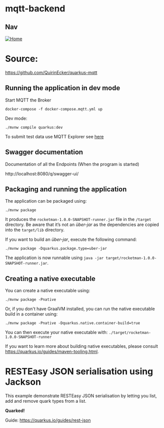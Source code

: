 # mqtt-backend
## Nav
[![Home](../../images/home.ico)](https://github.com/htl-leonding-project/rocketman/blob/master/README.md)
# Source: 
https://github.com/QuirinEcker/quarkus-mqtt

## Running the application in dev mode

Start MQTT the Broker
```shell script	
docker-compose -f docker-compose.mqtt.yml up	
```

Dev mode:
```shell script
./mvnw compile quarkus:dev
```

To submit test data use MQTT Explorer see [here](../../asciidocs/json_schema_documentation.adoc)

## Swagger documentation

Documentation of all the Endpoints (When the program is started)

http://localhost:8080/q/swagger-ui/

## Packaging and running the application

The application can be packaged using:
```shell script
./mvnw package
```
It produces the `rocketman-1.0.0-SNAPSHOT-runner.jar` file in the `/target` directory.
Be aware that it’s not an _über-jar_ as the dependencies are copied into the `target/lib` directory.

If you want to build an _über-jar_, execute the following command:
```shell script
./mvnw package -Dquarkus.package.type=uber-jar
```

The application is now runnable using `java -jar target/rocketman-1.0.0-SNAPSHOT-runner.jar`.

## Creating a native executable

You can create a native executable using: 
```shell script
./mvnw package -Pnative
```

Or, if you don't have GraalVM installed, you can run the native executable build in a container using: 
```shell script
./mvnw package -Pnative -Dquarkus.native.container-build=true
```

You can then execute your native executable with: `./target/rocketman-1.0.0-SNAPSHOT-runner`

If you want to learn more about building native executables, please consult https://quarkus.io/guides/maven-tooling.html.

# RESTEasy JSON serialisation using Jackson

<p>This example demonstrate RESTEasy JSON serialisation by letting you list, add and remove quark types from a list.</p>
<p><b>Quarked!</b></p>

Guide: https://quarkus.io/guides/rest-json
